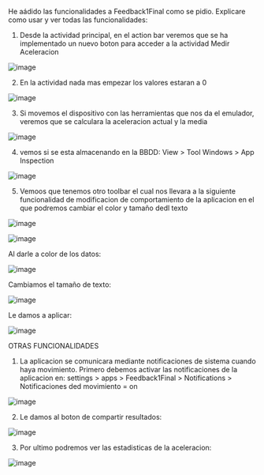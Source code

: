 He aádido las funcionalidades a Feedback1Final como se pidio. Explicare como usar y ver todas las funcionalidades:
1. Desde la actividad principal, en el action bar veremos que se ha implementado un nuevo boton para acceder a la actividad Medir Aceleracion

![image](https://github.com/user-attachments/assets/b73b47f8-3439-4838-b124-eab12307804a)

2. En la actividad nada mas empezar los valores estaran a 0

![image](https://github.com/user-attachments/assets/f54b207a-34ba-4c6a-8c07-42b860898229)

3. Si movemos el dispositivo con las herramientas que nos da el emulador, veremos que se calculara la aceleracion actual y la media

![image](https://github.com/user-attachments/assets/a9aa030a-05aa-4d12-8319-12e6c5592f2d)

4. vemos si se esta almacenando en la BBDD: View > Tool Windows > App Inspection

![image](https://github.com/user-attachments/assets/ebbaece3-3b15-4972-a708-9d428ae98f4c)

5. Vemoos que tenemos otro toolbar el cual nos llevara a la siguiente funcionalidad de modificacion de comportamiento de la aplicacion en el que podremos cambiar el color y tamaño dedl texto

![image](https://github.com/user-attachments/assets/416ca31a-aa05-46b7-9e65-57d058e4d01b)

![image](https://github.com/user-attachments/assets/ef7c128c-884f-444b-a817-60ea596e475c)

Al darle a color de los datos:

![image](https://github.com/user-attachments/assets/fbc2578a-a24d-458a-a7f3-736cfe9efe4e)

Cambiamos el tamaño de texto:

![image](https://github.com/user-attachments/assets/07e6529a-0e84-41c7-a4ca-6f64bd5d1989)

Le damos a aplicar:

![image](https://github.com/user-attachments/assets/73e6e656-eba6-47d8-9599-d3f6f7a9b2c5)


OTRAS FUNCIONALIDADES
1. La aplicacion se comunicara mediante notificaciones de sistema cuando haya movimiento. Primero debemos activar las notificaciones de la aplicacion en: settings > apps > Feedback1Final > Notifications > Notificaciones ded movimiento = on

![image](https://github.com/user-attachments/assets/5532d3c8-393e-4605-b8dc-e91648f0b209)

2. Le damos al boton de compartir resultados:

![image](https://github.com/user-attachments/assets/7116038c-7778-4ab9-a1df-09fd18105b68)

3. Por ultimo podremos ver las estadisticas de la aceleracion:

![image](https://github.com/user-attachments/assets/3d886e05-a87f-47ed-a0fa-ed22d45c995d)

